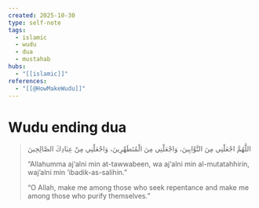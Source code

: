 ```yaml
---
created: 2025-10-30
type: self-note
tags:
  - islamic
  - wudu 
  - dua 
  - mustahab
hubs:
  - "[[islamic]]"
references:
  - "[[@HowMakeWudu]]"
---
```


# Wudu ending dua

> اللَّهُمَّ اجْعَلْنِي مِنَ التَّوَّابِينَ، وَاجْعَلْنِي مِنَ الْمُتَطَهِّرِينَ، وَاجْعَلْنِي مِنْ عِبَادِكَ الصَّالِحِينَ
>
> “Allahumma aj‘alni min at-tawwabeen, wa aj‘alni min al-mutatahhirin, waj’alni min ‘ibadik-as-salihin.”
>
> “O Allah, make me among those who seek repentance and make me among those who purify themselves.”
